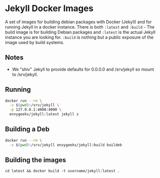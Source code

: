 # Jekyll Docker Images

A set of images for building debian packages with Docker (Jekyll) and for
running Jekyll in a docker instance. There is both `:latest` and `:build` - The
build image is for building Debian packages and `:latest` is the actual Jekyll
instance you are looking for. `:build` is nothing but a public exposure of the
image used by build systems.

## Notes
  * We "shiv" Jekyll to provide defaults for 0.0.0.0 and /srv/jekyll so mount to /srv/jekyll.

## Running

```sh
docker run --rm \
  -v $(pwd):/srv/jekyll \
  -p 127.0.0.1:4000:4000 \
  envygeeks/jekyll:latest jekyll s
```

## Building a Deb

```sh
docker run --rm \
  -v $(pwd):/srv/jekyll envygeeks/jekyll:build buildeb
```

## Building the images

```
cd latest && docker build -t username/jekyll:latest .
```
